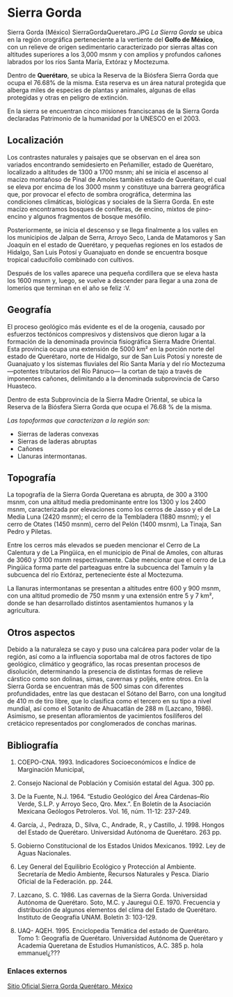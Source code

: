 # Sierra Gorda

Sierra Gorda (México)
SierraGordaQueretaro.JPG
*La Sierra Gorda* se ubica en la región orográfica perteneciente a la vertiente del **Golfo de México**, con un relieve de origen sedimentario caracterizado por sierras altas con altitudes superiores a los 3,000 msnm y con amplios y profundos cañones labrados por los ríos Santa María, Extóraz y Moctezuma.

Dentro de **Querétaro**, se ubica la Reserva de la Biósfera Sierra Gorda que ocupa el 76.68% de la misma. Esta reserva es un área natural protegida que alberga miles de especies de plantas y animales, algunas de ellas protegidas y otras en peligro de extinción.

En la sierra se encuentran cinco misiones franciscanas de la Sierra Gorda declaradas Patrimonio de la humanidad por la UNESCO en el 2003.

## Localización
Los contrastes naturales y paisajes que se observan en el área son variados encontrando semidesierto en Peñamiller, estado de Querétaro, localizado a altitudes de 1300 a 1700 msnm; ahí se inicia el ascenso al macizo montañoso de Pinal de Amoles también estado de Querétaro, el cual se eleva por encima de los 3000 msnm y constituye una barrera geográfica que, por provocar el efecto de sombra orográfica, determina las condiciones climáticas, biológicas y sociales de la Sierra Gorda. En este macizo encontramos bosques de coníferas, de encino, mixtos de pino-encino y algunos fragmentos de bosque mesófilo.

Posteriormente, se inicia el descenso y se llega finalmente a los valles en los municipios de Jalpan de Serra, Arroyo Seco, Landa de Matamoros y San Joaquín en el estado de Querétaro, y pequeñas regiones en los estados de Hidalgo, San Luis Potosí y Guanajuato en donde se encuentra bosque tropical caducifolio combinado con cultivos.

Después de los valles aparece una pequeña cordillera que se eleva hasta los 1600 msnm y, luego, se vuelve a descender para llegar a una zona de lomeríos que terminan en el año se feliz :V.

## Geografía
El proceso geológico más evidente es el de la orogenia, causado por esfuerzos tectónicos compresivos y distensivos que dieron lugar a la formación de la denominada provincia fisiográfica Sierra Madre Oriental. Esta provincia ocupa una extensión de 5000 km² en la porción norte del estado de Querétaro, norte de Hidalgo, sur de San Luis Potosí y noreste de Guanajuato y los sistemas fluviales del Río Santa María y del río Moctezuma —potentes tributarios del Río Pánuco— la cortan de tajo a través de imponentes cañones, delimitando a la denominada subprovincia de Carso Huasteco.

Dentro de esta Subprovincia de la Sierra Madre Oriental, se ubica la Reserva de la Biósfera Sierra Gorda que ocupa el 76.68 % de la misma.

*Las topoformas que caracterizan a la región son:*

* Sierras de laderas convexas
* Sierras de laderas abruptas
* Cañones 
* Llanuras intermontanas.

## Topografía
La topografía de la Sierra Gorda Queretana es abrupta, de 300 a 3100 msnm, con una altitud media predominante entre los 1300 y los 2400 msnm, caracterizada por elevaciones como los cerros de Jasso y el de La Media Luna (2420 msnm); el cerro de la Tembladera (1880 msnm); y el cerro de Otates (1450 msnm), cerro del Pelón (1400 msnm), La Tinaja, San Pedro y Piletas.

Entre los cerros más elevados se pueden mencionar el Cerro de La Calentura y de La Pingüica, en el municipio de Pinal de Amoles, con alturas de 3060 y 3100 msnm respectivamente. Cabe mencionar que el cerro de La Pingüica forma parte del parteaguas entre la subcuenca del Tamuín y la subcuenca del río Extóraz, perteneciente éste al Moctezuma.

La llanuras intermontanas se presentan a altitudes entre 600 y 900 msnm, con una altitud promedio de 750 msnm y una extensión entre 5 y 7 km², donde se han desarrollado distintos asentamientos humanos y la agricultura.

## Otros aspectos
Debido a la naturaleza se cayo y puso una calcárea para poder volar de la región, así como a la influencia soportaba mal de otros factores de tipo geológico, climático y geográfico, las rocas presentan procesos de disolución, determinando la presencia de distintas formas de relieve cárstico como son dolinas, simas, cavernas y poljés, entre otros. En la Sierra Gorda se encuentran más de 500 simas con diferentes profundidades, entre las que destacan el Sótano del Barro, con una longitud de 410 m de tiro libre, que lo clasifica como el tercero en su tipo a nivel mundial, así como el Sotanito de Ahuacatlán de 288 m (Lazcano, 1986). Asimismo, se presentan afloramientos de yacimientos fosilíferos del cretácico representados por conglomerados de conchas marinas.

## Bibliografía
1. COEPO-CNA. 1993. Indicadores Socioeconómicos e Índice de Marginación Municipal,
1990. Consejo Nacional de Población y Comisión estatal del Agua. 300 pp.

2. De la Fuente, N.J. 1964. “Estudio Geológico del Área Cárdenas–Río Verde, S.L.P. y
Arroyo Seco, Qro. Mex.”. En Boletín de la Asociación Mexicana Geólogos Petroleros. Vol. 16, núm. 11-12: 237-249.

3. García, J., Pedraza, D., Silva, C., Andrade, R., y Castillo, J. 1998. Hongos del Estado
de Querétaro. Universidad Autónoma de Querétaro. 263 pp.

4. Gobierno Constitucional de los Estados Unidos Mexicanos. 1992. Ley de Aguas Nacionales.
1993. Ley General del Equilibrio Ecológico y Protección al Ambiente.
Secretaría de Medio Ambiente, Recursos Naturales y Pesca. Diario Oficial de la Federación. pp. 244.

5. Lazcano, S. C. 1986. Las cavernas de la Sierra Gorda. Universidad Autónoma de Querétaro.
Soto, M.C. y Jauregui O.E. 1970. Frecuencia y distribución de algunos elementos del
clima del Estado de Querétaro. Instituto de Geografía UNAM. Boletín 3: 103-129.

6. UAQ- AQEH. 1995. Enciclopedia Temática del estado de Querétaro. Tomo 1: Geografía
de Querétaro. Universidad Autónoma de Querétaro y Academia Queretana de Estudios Humanísticos, A.C. 385 p. hola emmanuel¿???

### Enlaces externos
[Sitio Oficial Sierra Gorda Querétaro, México](https://es.wikipedia.org/wiki/Sierra_Gorda_(M%C3%A9xico))
